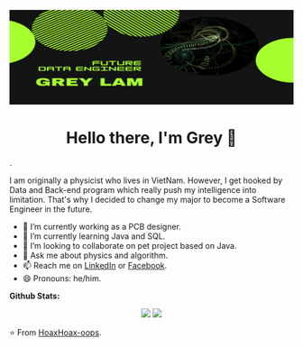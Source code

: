![Banner](https://github.com/HoaxHoax-oops/HoaxHoax-oops/blob/master/FUTURE%20DATA%20ENGINEERS%20(1).png)
<p>
  <h1 align="center"><b>Hello there, I'm Grey 👋</b></h1>.
</p>

I am originally a physicist who lives in VietNam. However, I get hooked by Data and Back-end program which really push my intelligence into limitation. That's why I decided to change my major to become a Software Engineer in the future.

- 🔭 I’m currently working as a PCB designer.
- 🌱 I’m currently learning Java and SQL.
- 👯 I’m looking to collaborate on pet project based on Java.
- 💬 Ask me about physics and algorithm.
- 📫 Reach me on <a href="https://www.linkedin.com/in/grey-lam-4107461a2/">LinkedIn</a> or <a href="https://www.facebook.com/thong.lam.37625/">Facebook</a>.
- 😄 Pronouns: he/him.

**Github Stats:**

<p align="center">
  
  <img src="https://github-readme-stats.vercel.app/api?username=HoaxHoax-oops&hide=stars&show_icons=true&theme=dracula&line_height=32">
  <img src="https://github-readme-stats.vercel.app/api/top-langs/?username=HoaxHoax-oops&count_private=true&theme=dracula">

</p>

⭐️ From [HoaxHoax-oops](https://github.com/HoaxHoax-oops).

